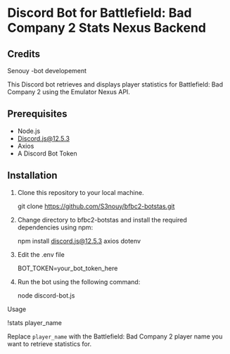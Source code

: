 # Discord Bot for Battlefield: Bad Company 2 Stats Nexus Backend
## Credits
Senouy -bot developement

This Discord bot retrieves and displays player statistics for Battlefield: Bad Company 2 using the Emulator Nexus API.

## Prerequisites

- Node.js
- Discord.js@12.5.3
- Axios
- A Discord Bot Token

## Installation

1. Clone this repository to your local machine.

   git clone https://github.com/S3nouy/bfbc2-botstas.git

2. Change directory to bfbc2-botstas and install the required dependencies using npm:

   npm install discord.js@12.5.3 axios dotenv
   
3. Edit the .env file
   
   BOT_TOKEN=your_bot_token_here

4. Run the bot using the following command:

   node discord-bot.js

Usage


   !stats player_name

Replace `player_name` with the Battlefield: Bad Company 2 player name you want to retrieve statistics for.